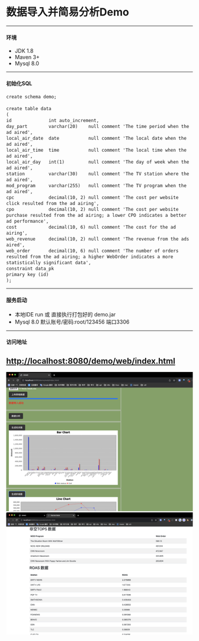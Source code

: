 # 数据导入并简易分析Demo

------------

#### 环境
- JDK 1.8
- Maven 3+
- Mysql 8.0
---
#### 初始化SQL
```
create schema demo;

create table data
(
id              int auto_increment,
day_part        varchar(20)    null comment 'The time period when the ad aired',
local_air_date  date           null comment 'The local date when the ad aired',
local_air_time  time           null comment 'The local time when the ad aired',
local_air_day   int(1)         null comment 'The day of week when the ad aired',
station         varchar(30)    null comment 'The TV station where the ad aired',
mod_program     varchar(255)   null comment 'The TV program when the ad aired',
cpc             decimal(10, 2) null comment 'The cost per website click resulted from the ad airing',
cpo             decimal(10, 2) null comment 'The cost per website purchase resulted from the ad airing; a lower CPO indicates a better ad performance',
cost            decimal(10, 6) null comment 'The cost for the ad airing',
web_revenue     decimal(10, 2) null comment 'The revenue from the ads aired',
web_order       decimal(10, 6) null comment 'The number of orders resulted from the ad airing; a higher WebOrder indicates a more statistically significant data',
constraint data_pk
primary key (id)
);
```
---

#### 服务启动
- 本地IDE run 或 直接执行打包好的 demo.jar
- Mysql 8.0 默认账号/密码:root/123456 端口3306
---

#### 访问地址
[http://localhost:8080/demo/web/index.html](http://localhost:8080/demo/web/index.html "http://localhost:8080/demo/web/index.html")
---
![image](https://github.com/971171444/demo/blob/main/img-folder/index.png)
![image](https://github.com/971171444/demo/blob/main/img-folder/statistic.png)
